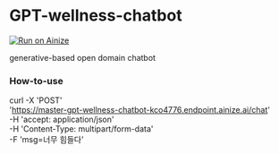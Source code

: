 # GPT-wellness-chatbot

[![Run on Ainize](https://ainize.ai/images/run_on_ainize_button.svg)](https://ainize.web.app/redirect?git_repo=https://github.com/kco4776/GPT-wellness-chatbot)


generative-based open domain chatbot

### How-to-use
  curl -X 'POST' \
  'https://master-gpt-wellness-chatbot-kco4776.endpoint.ainize.ai/chat' \
  -H 'accept: application/json' \
  -H 'Content-Type: multipart/form-data' \
  -F 'msg=너무 힘들다'
